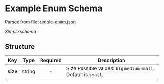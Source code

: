 # __Example Enum Schema__
Parsed from file: [simple-enum.json](https://github.com/McCastles/JMC/blob/master/examples/simple/simple-enum.json)

_Simple schema_
## __Structure__

|Key|Type|Required|Description|
|-|:-:|:-:|-|
|__size__|string|-|Size Possible values: `big` `medium` `small`. Default is `small`.|